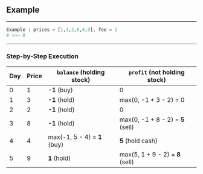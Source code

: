 ## **Example**
---

```python
Example : prices = [1,3,2,8,4,9], fee = 2
# >>> 8
```
---
### **Step-by-Step Execution**
| Day | Price | `balance` (holding stock) | `profit` (not holding stock) |
|----|------|----------------------|------------------------|
| 0  |  1   | **-1** (buy)         |  0                      |
| 1  |  3   | **-1** (hold)        |  max(0, -1 + 3 - 2) = 0 |
| 2  |  2   | **-1** (hold)        |  0                      |
| 3  |  8   | **-1** (hold)        |  max(0, -1 + 8 - 2) = **5** (sell) |
| 4  |  4   | max(-1, 5 - 4) = **1** (buy) | **5** (hold cash) |
| 5  |  9   | **1** (hold)         | max(5, 1 + 9 - 2) = **8** (sell) |
